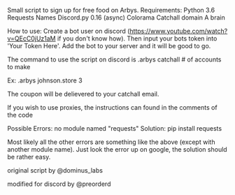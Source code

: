 Small script to sign up for free food on Arbys. Requirements: Python 3.6 Requests Names Discord.py 0.16 (async) Colorama Catchall domain A brain

How to use: Create a bot user on discord (https://www.youtube.com/watch?v=QEcC0jUz1aM if you don't know how). Then input your bots token into 'Your Token Here'. Add the bot to your server and it will be good to go.

The command to use the script on discord is .arbys catchall # of accounts to make

Ex: .arbys johnson.store 3

The coupon will be delievered to your catchall email.

If you wish to use proxies, the instructions can found in the comments of the code

Possible Errors: no module named "requests" Solution: pip install requests

Most likely all the other errors are something like the above (except with another module name). Just look the error up on google, the solution should be rather easy.

original script by @dominus_labs

modified for discord by @preorderd
